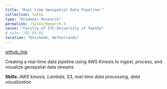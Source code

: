 ```yaml
---
title: "Real-time Geospatial Data Pipeline:"
collection: talks
type: "Academic Research"
permalink: /talks/Reserch-3
venue: "Faculty of ITC-University of Twente"
# date: 201-03-01
location: "Enschede, Netherlands"
---
```


[github_link](https://github.com/omkarjadhav296)

Creating a real-time data pipeline using AWS Kinesis to ingest, process, 
and visualize geospatial data streams

__Skills:__  _AWS kinesis, Lambda, S3, real-time data processing, data visualization_